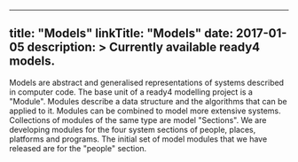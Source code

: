 
---
title: "Models"
linkTitle: "Models"
date: 2017-01-05
description: >
  Currently available ready4 models.
---


Models are abstract and generalised representations of systems described in computer code. The base unit of a ready4 modelling project is a "Module". Modules describe a data structure and the algorithms that can be applied to it. Modules can be combined to model more extensive systems. Collections of modules of the same type are model "Sections". We are developing modules for the four system sections of people, places, platforms and programs. The initial set of model modules that we have released are for the "people" section.

